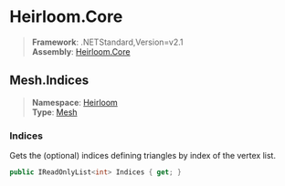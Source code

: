 # Heirloom.Core

> **Framework**: .NETStandard,Version=v2.1  
> **Assembly**: [Heirloom.Core][0]  

## Mesh.Indices

> **Namespace**: [Heirloom][0]  
> **Type**: [Mesh][1]  

### Indices

Gets the (optional) indices defining triangles by index of the vertex list.

```cs
public IReadOnlyList<int> Indices { get; }
```

[0]: ../../../Heirloom.Core.md
[1]: ../Mesh.md
